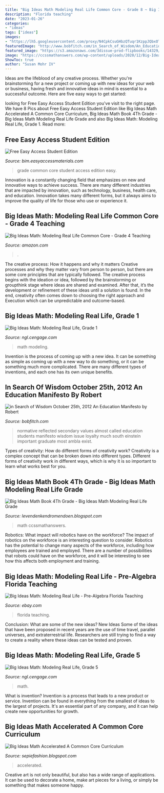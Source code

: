 ```yaml
---
title: "Big Ideas Math Modeling Real Life Common Core - Grade 8 ~ Big Ideas Math Book 4th Grade"
description: "Florida teaching"
date: "2023-01-26"
categories:
- "ideas"
tags: ["ideas"]
images:
- "https://lh5.googleusercontent.com/proxy/N4CpkCsuGHbzQTuqr1KzppJQbxOTycmAx6UG7oaukzSDkW6JNvvJ1iD_FqeNQD36tT-jDXVnkgMmwMeQm0QSkX8P9i0Rya8cfIgviwya2ccpe1Jnl1kZ_xRF8vpSfOvLOQ=s0-d"
featuredImage: "http://www.bobfitch.com/in_Search_of_Wisdom/An_Education_Manifesto_files/droppedImage_2.png"
featured_image: "https://s3.amazonaws.com/3dissue-prod-flipbooks/14329/15290/16233/22633/assets/cover.jpg"
image: "https://ccssmathanswers.com/wp-content/uploads/2020/12/Big-Ideas-Math-Answers-4th-Grade-Chapter-11-Understand-Measurement-Equivalence-11.6-15.png"
ShowToc: true
author: "Susan Mohr IV"
---
```



Ideas are the lifeblood of any creative process. Whether you're brainstorming for a new project or coming up with new ideas for your web or business, having fresh and innovative ideas in mind is essential to a successful outcome. Here are five easy ways to get started: 

	

		
looking for Free Easy Access Student Edition you've visit to the right page. We have 8 Pics about Free Easy Access Student Edition like Big Ideas Math Accelerated A Common Core Curriculum, Big Ideas Math Book 4Th Grade - Big Ideas Math Modeling Real Life Grade and also Big Ideas Math: Modeling Real Life, Grade 1. Read more:
		
    
## Free Easy Access Student Edition

<img loading=lazy src="https://www.bigideasmath.com/uploads/images/book_covers/mrl2019/gradeK_cc.jpg" onerror="this.onerror=null;this.src='https://tse4.mm.bing.net/th?id=OIP.YRHln7N5F6U_WiTIH1am7wAAAA&amp;pid=15.1';" alt="Free Easy Access Student Edition">

_Source: bim.easyaccessmaterials.com_

>grade common core student access edition easy. 

	

Innovation is a constantly changing field that emphasizes on new and innovative ways to achieve success. There are many different industries that are impacted by innovation, such as technology, business, health care, and education. Innovation takes many different forms, but it always aims to improve the quality of life for those who use or experience it.

    
## Big Ideas Math: Modeling Real Life Common Core - Grade 4 Teaching

<img loading=lazy src="https://images-na.ssl-images-amazon.com/images/I/51TLbrXZ89L._SX218_BO1,204,203,200_QL40_ML2_.jpg" onerror="this.onerror=null;this.src='https://tse4.mm.bing.net/th?id=OIP.g5ZXCeWhavOBrx4XKuMsJgAAAA&amp;pid=15.1';" alt="Big Ideas Math: Modeling Real Life Common Core - Grade 4 Teaching">

_Source: amazon.com_

>. 

	

The creative process: How it happens and why it matters
Creative processes and why they matter vary from person to person, but there are some core principles that are typically followed. The creative process begins with the ideation or idea, followed by the brainstorming or groupthink stage where ideas are shared and examined. After that, it’s the development or refinement of these ideas until a solution is found. In the end, creativity often comes down to choosing the right approach and Execution which can be unpredictable and outcome-based.

    
## Big Ideas Math: Modeling Real Life, Grade 1

<img loading=lazy src="https://s3.amazonaws.com/3dissue-prod-flipbooks/14329/15290/16233/22613/assets/cover.jpg" onerror="this.onerror=null;this.src='https://tse2.mm.bing.net/th?id=OIP.PhBjwjw1v82XABNNfjQ02gAAAA&amp;pid=15.1';" alt="Big Ideas Math: Modeling Real Life, Grade 1">

_Source: ngl.cengage.com_

>math modeling. 

	

Invention is the process of coming up with a new idea. It can be something as simple as coming up with a new way to do something, or it can be something much more complicated. There are many different types of inventions, and each one has its own unique benefits.

    
## In Search Of Wisdom October 25th, 2012 An Education Manifesto By Robert

<img loading=lazy src="http://www.bobfitch.com/in_Search_of_Wisdom/An_Education_Manifesto_files/droppedImage_2.png" onerror="this.onerror=null;this.src='https://tse1.mm.bing.net/th?id=OIP.WFws-cb2Xw5LnIJ_AVr1KgAAAA&amp;pid=15.1';" alt="in Search of Wisdom October 25th, 2012 An Education Manifesto by Robert">

_Source: bobfitch.com_

>normative reflected secondary values almost called education students manifesto wisdom issue loyalty much south einstein important graduate most ambla exist. 

	

Types of creativity: How do different forms of creativity work?
Creativity is a complex concept that can be broken down into different types. Different forms of creativity work in different ways, which is why it is so important to learn what works best for you.

    
## Big Ideas Math Book 4Th Grade - Big Ideas Math Modeling Real Life Grade

<img loading=lazy src="https://ccssmathanswers.com/wp-content/uploads/2020/12/Big-Ideas-Math-Answers-4th-Grade-Chapter-11-Understand-Measurement-Equivalence-11.6-15.png" onerror="this.onerror=null;this.src='https://tse1.mm.bing.net/th?id=OIP.GpizGvqS1x1xG-rCYIXAswHaCM&amp;pid=15.1';" alt="Big Ideas Math Book 4Th Grade - Big Ideas Math Modeling Real Life Grade">

_Source: levendenkendromendoen.blogspot.com_

>math ccssmathanswers. 

	

Robotics: What impact will robotics have on the workforce?
The impact of robotics on the workforce is an interesting question to consider. Robotics has the potential to change many aspects of the workforce, including how employees are trained and employed. There are a number of possibilities that robots could have on the workforce, and it will be interesting to see how this affects both employment and training.

    
## Big Ideas Math: Modeling Real Life - Pre-Algebra Florida Teaching

<img loading=lazy src="https://i.ebayimg.com/images/g/13YAAOSwZ6tfZU8w/s-l400.jpg" onerror="this.onerror=null;this.src='https://tse4.mm.bing.net/th?id=OIP.lPILleY_dAfp07u5_Eb3OAAAAA&amp;pid=15.1';" alt="Big Ideas Math: Modeling Real Life - Pre-Algebra Florida Teaching">

_Source: ebay.com_

>florida teaching. 

	

Conclusion: What are some of the new ideas?
New Ideas
Some of the ideas that have been proposed in recent years are the use of time travel, parallel universes, and extraterrestrial life. Researchers are still trying to find a way to create a reality where these ideas can be tested and proven.

    
## Big Ideas Math: Modeling Real Life, Grade 5

<img loading=lazy src="https://s3.amazonaws.com/3dissue-prod-flipbooks/14329/15290/16233/22633/assets/cover.jpg" onerror="this.onerror=null;this.src='https://tse1.mm.bing.net/th?id=OIP.LbAzlAD-WoCM0MPsV-K5bQAAAA&amp;pid=15.1';" alt="Big Ideas Math: Modeling Real Life, Grade 5">

_Source: ngl.cengage.com_

>math. 

	

What is invention?
Invention is a process that leads to a new product or service. Invention can be found in everything from the smallest of ideas to the largest of projects. It's an essential part of any company, and it can help create new opportunities for growth.

    
## Big Ideas Math Accelerated A Common Core Curriculum

<img loading=lazy src="https://lh5.googleusercontent.com/proxy/N4CpkCsuGHbzQTuqr1KzppJQbxOTycmAx6UG7oaukzSDkW6JNvvJ1iD_FqeNQD36tT-jDXVnkgMmwMeQm0QSkX8P9i0Rya8cfIgviwya2ccpe1Jnl1kZ_xRF8vpSfOvLOQ=s0-d" onerror="this.onerror=null;this.src='https://tse1.mm.bing.net/th?id=OIP.27-bYSFdBP5MeGtG6JhouAHaE8&amp;pid=15.1';" alt="Big Ideas Math Accelerated A Common Core Curriculum">

_Source: sepiefashion.blogspot.com_

>accelerated. 

	

Creative art is not only beautiful, but also has a wide range of applications. It can be used to decorate a home, make art pieces for a living, or simply be something that makes someone happy.

